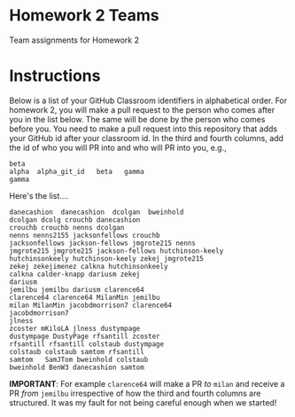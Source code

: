 # Homework 2 Teams

Team assignments for Homework 2

# Instructions

Below is a list of your GitHub Classroom identifiers in 
alphabetical order.  For homework 2, you will 
make a pull request to the person who comes after you in the list below.
The same will be done by the person who comes before you.  You need
to make a pull request into this repository that adds your
GitHub id after your classroom id.  In the third and fourth columns,
add the id of who you will PR into and who will PR into you, e.g., 

```
beta
alpha  alpha_git_id   beta   gamma  
gamma
```

Here's the list....

```
danecashion  danecashion  dcolgan  bweinhold
dcolgan dcolg crouchb danecashion
crouchb crouchb nenns dcolgan
nenns nenns2155 jacksonfellows crouchb
jacksonfellows jackson-fellows jmgrote215 nenns
jmgrote215 jmgrote215 jackson-fellows hutchinson-keely
hutchinsonkeely hutchinson-keely zekej jmgrote215 
zekej zekejimenez calkna hutchinsonkeely
calkna calder-knapp dariusm zekej
dariusm
jemilbu jemilbu dariusm clarence64
clarence64 clarence64 MilanMin jemilbu
milan MilanMin jacobdmorrison7 clarence64
jacobdmorrison7
jlness
zcoster mKiloLA jlness dustympage
dustympage DustyPage rfsantill zcoster
rfsantill rfsantill colstaub dustympage
colstaub colstaub samtom rfsantill
samtom   SamJTom bweinhold colstaub
bweinhold BenW3 danecashion samtom
```

**IMPORTANT**:  For example `clarence64` will make a PR *to* `milan` and receive a PR *from* `jemilbu` irrespective of how the third and fourth columns are structured.  It was my fault for not being careful enough when we started!

